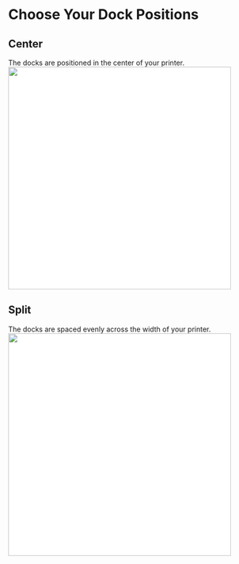 # Choose Your Dock Positions
## Center
The docks are positioned in the center of your printer.
<img src="/images/Voron_250_60mm_4tools_center_THREAD.svg" style="margin:0px;background-color: #FFFFFF;" width="450"/>
## Split
The docks are spaced evenly across the width of your printer.
<img src="/images/Voron_250_60mm_4tools_split_THREAD.svg" style="margin:0px;background-color: #FFFFFF;" width="450"/>
